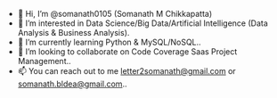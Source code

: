- 👋 Hi, I’m @somanath0105 (Somanath M Chikkapatta)
- 👀 I’m interested in Data Science/Big Data/Artificial Intelligence (Data Analysis & Business Analysis).
- 🌱 I’m currently learning Python & MySQL/NoSQL..
- 💞️ I’m looking to collaborate on Code Coverage Saas Project Management..
- 📫 You can reach out to me letter2somanath@gmail.com or somanath.bldea@gmail.com..

<!---
somanath0105/somanath0105 is a ✨ special ✨ repository because its `README.md` (this file) appears on your GitHub profile.
You can click the Preview link to take a look at your changes.
--->
